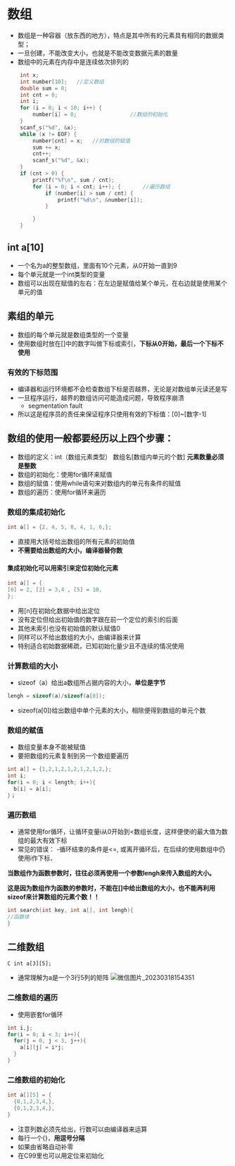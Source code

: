 # 数组
* 数组是一种容器（放东西的地方），特点是其中所有的元素具有相同的数据类型；
* 一旦创建，不能改变大小，也就是不能改变数据元素的数量
* 数组中的元素在内存中是连续依次排列的
```C
	int x;
	int number[10];   //定义数组
	double sum = 0;
	int cnt = 0;
	int i;
	for (i = 0; i < 10; i++) {
		number[i] = 0;                 //数组的初始化
	}
	scanf_s("%d", &x);
	while (x != EOF) {
		number[cnt] = x;   //对数组的赋值
		sum += x;
		cnt++;
		scanf_s("%d", &x);
	}
	if (cnt > 0) {
		printf("%f\n", sum / cnt);
		for (i = 0; i < cnt; i++); {       //遍历数组
			if (number[i] > sum / cnt) {         
				printf("%d\n", &number[i]);  
			}

		}
	}

```
## int a\[10]
*  一个名为a的整型数组，里面有10个元素，从0开始一直到9
*  每个单元就是一个int类型的变量
*  数组可以出现在赋值的左右：在左边是赋值给某个单元，在右边就是使用某个单元的值

## 素组的单元
* 数组的每个单元就是数组类型的一个变量
* 使用数组时放在\[]中的数字叫做下标或索引，**下标从0开始，最后一个下标不使用**

### 有效的下标范围
* 编译器和运行环境都不会检查数组下标是否越界，无论是对数组单元读还是写
* 一旦程序运行，越界的数组访问可能造成问题，导致程序崩溃
    - segmentation fault
* 所以这是程序员的责任来保证程序只使用有效的下标值：\[0]\~\[数字-1]

## 数组的使用一般都要经历以上四个步骤：

* 数组的定义：int（数组元素类型） 数组名\[数组内单元的个数\] **元素数量必须是整数**
* 数组的初始化：使用for循环来赋值
* 数组的赋值：使用while语句来对数组内的单元有条件的赋值
* 数组的遍历：使用for循环来遍历

### 数组的集成初始化
```C
int a[] = {2, 4, 5, 8, 4, 1, 6,};
```
* 直接用大括号给出数组的所有元素的初始值
* **不需要给出数组的大小，编译器替你数** 
#### 集成初始化可以用索引来定位初始化元素
```C
int a[] = {
[0] = 2, [2] = 3,4 , [5] = 10,
};
```
* 用\[n]在初始化数据中给出定位
* 没有定位但给出初始值的数字跟在前一个定位的索引的后面
* 其他未索引也没有初始值的默认赋值0
* 同样可以不给出数组的大小，由编译器来计算
* 特别适合初始数据稀疏，已知初始化量少且不连续的情况使用

### 计算数组的大小
* sizeof（a）给出a数组所占据内容的大小，**单位是字节**

```C
lengh = sizeof(a)/sizeof(a[0]);
```
* sizeof(a\[0])给出数组中单个元素的大小，相除便得到数组的单元个数

### 数组的赋值
* 数组变量本身不能被赋值
* 要把数组的元素复制到另一个数组要遍历

```C
int a[] = {1,2,1,2,1,2,1,2,1,2,};
int i;
for(i = 0; i < length; i++){
  b[i] = a[i];
}；
```

### 遍历数组
* 通常使用for循环，让循环变量i从0开始到<数组长度，这样便使i的最大值为数组的最大有效下标
* 常见的错误：
  -循环结束的条件是<=, 或离开循环后，在后续的使用数组中仍使用i作下标、
  
**当数组作为函数参数时，往往必须再使用一个参数lengh来传入数组的大小。**

**这是因为数组作为函数的参数时，不能在\[]中给出数组的大小，也不能再利用sizeof来计算数组的元素个数！！**
```C
int search(int key, int a[], int lengh){
//函数体
}
```
## 二维数组
`C int a[3][5];`
* 通常理解为a是一个3行5列的矩阵
![微信图片_20230318154351](https://user-images.githubusercontent.com/121806694/226092569-bc7c51e7-b9b3-4306-bc53-c49f21839ea6.jpg)
### 二维数组的遍历
* 使用嵌套for循环

```C
int i,j;
for(i = 0; i < 3; i++){
  for(j = 0, j < 3, j++){
    a[i][j] = i*j;
  }
}
```
### 二维数组的初始化
```C
int a[][5] = {
  {0,1,2,3,4,}, 
  {0,1,2,3,4,},
}

```
* 注意列数必须先给出，行数可以由编译器来运算
* 每行一个{}，**用逗号分隔**
* 如果由省略自动补零
* 在C99里也可以用定位来初始化
